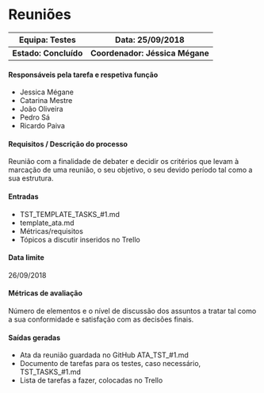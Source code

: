 # Reuniões

| Equipa: Testes        | Data: 25/09/2018                |
| --------------------- | ------------------------------- |
| **Estado: Concluído** | **Coordenador: Jéssica Mégane** |

#### **Responsáveis pela tarefa e respetiva função**

- Jessica Mégane
- Catarina Mestre
- João Oliveira
- Pedro Sá
- Ricardo Paiva

#### **Requisitos / Descrição do processo**

Reunião com a finalidade de debater e decidir os critérios que levam à marcação de uma reunião, o seu objetivo, o seu devido período tal como a sua estrutura.

#### **Entradas**

- TST_TEMPLATE_TASKS_#1.md
- template_ata.md
- Métricas/requisitos
- Tópicos a discutir inseridos no Trello

#### **Data limite**

26/09/2018

#### **Métricas de avaliação**

Número de elementos e o nível de discussão dos assuntos a tratar tal como a sua conformidade e satisfação com as decisões finais.

#### **Saídas geradas**

- Ata da reunião guardada no GitHub ATA_TST_#1.md
- Documento de tarefas para os testes, caso necessário, TST_TASKS_#1.md
- Lista de tarefas a fazer, colocadas no Trello